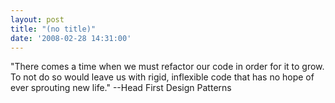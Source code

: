 ```yaml
---
layout: post
title: "(no title)"
date: '2008-02-28 14:31:00'
---
```


"There comes a time when we must refactor our code in order for it to grow. To not do so would leave us with rigid, inflexible code that has no hope of ever sprouting new life." --Head First Design Patterns<br>